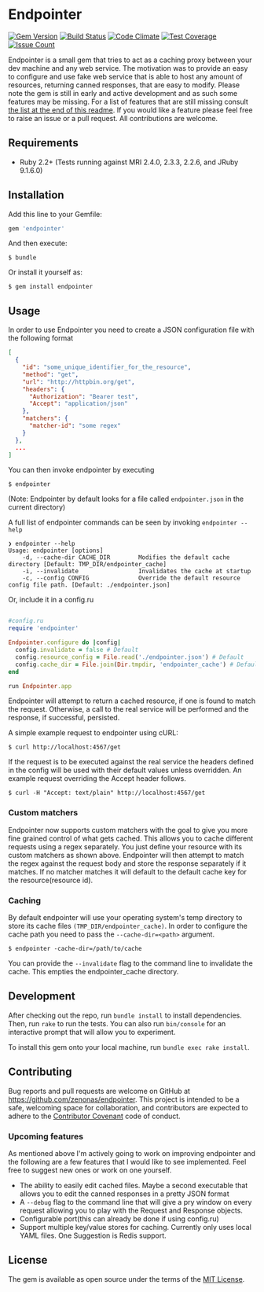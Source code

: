 # Endpointer

[![Gem Version](https://badge.fury.io/rb/endpointer.svg)](http://badge.fury.io/rb/endpointer) [![Build Status](https://travis-ci.org/zenonas/endpointer.svg?branch=master)](https://travis-ci.org/zenonas/endpointer) [![Code Climate](https://codeclimate.com/github/zenonas/endpointer/badges/gpa.svg)](https://codeclimate.com/github/zenonas/endpointer) [![Test Coverage](https://codeclimate.com/github/zenonas/endpointer/badges/coverage.svg)](https://codeclimate.com/github/zenonas/endpointer/coverage) [![Issue Count](https://codeclimate.com/github/zenonas/endpointer/badges/issue_count.svg)](https://codeclimate.com/github/zenonas/endpointer)

Endpointer is a small gem that tries to act as a caching proxy between your dev machine and any web service. The motivation was to provide an easy to configure and use fake web service that is able to host any amount of resources, returning canned responses, that are easy to modify. Please note the gem is still in early and active development and as such some features may be missing. For a list of features that are still missing consult [the list at the end of this readme](#upcoming-features). If you would like a feature please feel free to raise an issue or a pull request. All contributions are welcome.

## Requirements

* Ruby 2.2+ (Tests running against MRI 2.4.0, 2.3.3, 2.2.6, and JRuby 9.1.6.0)

## Installation

Add this line to your Gemfile:

```ruby
gem 'endpointer'
```

And then execute:

    $ bundle

Or install it yourself as:

    $ gem install endpointer

## Usage

In order to use Endpointer you need to create a JSON configuration file with the following format

```json
[
  {
    "id": "some_unique_identifier_for_the_resource",
    "method": "get",
    "url": "http://httpbin.org/get",
    "headers": {
      "Authorization": "Bearer test",
      "Accept": "application/json"
    },
    "matchers": {
      "matcher-id": "some regex"
    }
  },
  ...
]
```

You can then invoke endpointer by executing

    $ endpointer

(Note: Endpointer by default looks for a file called `endpointer.json` in the current directory)

A full list of endpointer commands can be seen by invoking `endpointer --help`
```
❯ endpointer --help
Usage: endpointer [options]
    -d, --cache-dir CACHE_DIR        Modifies the default cache directory [Default: TMP_DIR/endpointer_cache]
    -i, --invalidate                 Invalidates the cache at startup
    -c, --config CONFIG              Override the default resource config file path. [Default: ./endpointer.json]

```

Or, include it in a config.ru

```ruby

#config.ru
require 'endpointer'

Endpointer.configure do |config|
  config.invalidate = false # Default
  config.resource_config = File.read('./endpointer.json') # Default
  config.cache_dir = File.join(Dir.tmpdir, 'endpointer_cache') # Default
end

run Endpointer.app
```

Endpointer will attempt to return a cached resource, if one is found to match the request. Otherwise, a call to the real service will be performed and the response, if successful, persisted.

A simple example request to endpointer using cURL:

    $ curl http://localhost:4567/get

If the request is to be executed against the real service the headers defined in the config will be used with their default values unless overridden. An example request overriding the Accept header follows.

    $ curl -H "Accept: text/plain" http://localhost:4567/get


### Custom matchers

Endpointer now supports custom matchers with the goal to give you more fine grained control of what gets cached. This allows you to cache different requests using a regex separately. You just define your resource with its custom matchers as shown above. Endpointer will then attempt to match the regex against the request body and store the response separately if it matches. If no matcher matches it will default to the default cache key for the resource(resource id).

### Caching

By default endpointer will use your operating system's temp directory to store its cache files `(TMP_DIR/endpointer_cache)`. In order to configure the cache path you need to pass the `--cache-dir=<path>` argument.

    $ endpointer -cache-dir=/path/to/cache

You can provide the `--invalidate` flag to the command line to invalidate the cache. This empties the endpointer_cache directory.

## Development

After checking out the repo, run `bundle install` to install dependencies. Then, run `rake` to run the tests. You can also run `bin/console` for an interactive prompt that will allow you to experiment.

To install this gem onto your local machine, run `bundle exec rake install`.

## Contributing

Bug reports and pull requests are welcome on GitHub at https://github.com/zenonas/endpointer. This project is intended to be a safe, welcoming space for collaboration, and contributors are expected to adhere to the [Contributor Covenant](http://contributor-covenant.org) code of conduct.

### Upcoming features

As mentioned above I'm actively going to work on improving endpointer and the following are a few features that I would like to see implemented. Feel free to suggest new ones or work on one yourself.

* The ability to easily edit cached files. Maybe a second executable that allows you to edit the canned responses in a pretty JSON format
* A `--debug` flag to the command line that will give a pry window on every request allowing you to play with the Request and Response objects.
* Configurable port(this can already be done if using config.ru)
* Support multiple key/value stores for caching. Currently only uses local YAML files. One Suggestion is Redis support.

## License

The gem is available as open source under the terms of the [MIT License](http://opensource.org/licenses/MIT).
